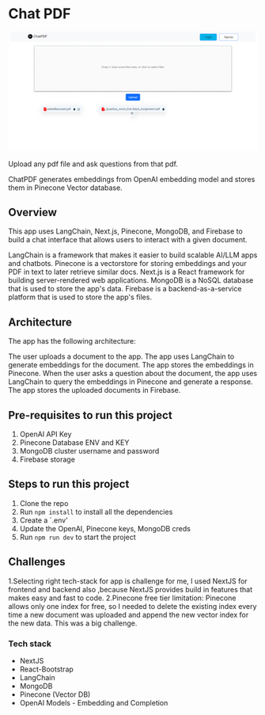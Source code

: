# Chat PDF

<p align="center">
  <img src="public/chatpdfDemo.png" alt="demo" />
</p

Upload any pdf file and ask questions from that pdf. 

ChatPDF generates embeddings from OpenAI embedding model and stores them in Pinecone Vector database. 

## Overview
   This app uses LangChain, Next.js, Pinecone, MongoDB, and Firebase to build a chat interface that allows users to interact with a given document.

  LangChain is a framework that makes it easier to build scalable AI/LLM apps and chatbots.
  Pinecone is a vectorstore for storing embeddings and your PDF in text to later retrieve similar docs.
  Next.js is a React framework for building server-rendered web applications.
  MongoDB is a NoSQL database that is used to store the app's data.
  Firebase is a backend-as-a-service platform that is used to store the app's files.

## Architecture
   The app has the following architecture:

  The user uploads a document to the app.
  The app uses LangChain to generate embeddings for the document.
  The app stores the embeddings in Pinecone.
  When the user asks a question about the document, the app uses LangChain to query the embeddings in Pinecone and generate a response.
  The app stores the uploaded documents in Firebase.

## Pre-requisites to run this project

1. OpenAI API Key
2. Pinecone Database ENV and KEY
3. MongoDB cluster username and password
4. Firebase storage

## Steps to run this project

1. Clone the repo
2. Run `npm install` to install all the dependencies
3. Create a `.env'
4. Update the OpenAI, Pinecone keys, MongoDB creds 
5. Run `npm run dev` to start the project

## Challenges

 1.Selecting right tech-stack for app is challenge for me, I used NextJS for frontend and backend also ,because NextJS provides build in features that makes easy and fast to code.
 2.Pinecone free tier limitation: Pinecone allows only one index for free, so I needed to delete the existing index every time a new document was uploaded and append the new vector index for the new data. This was a big challenge.

### Tech stack

- NextJS
- React-Bootstrap
- LangChain
- MongoDB
- Pinecone (Vector DB)
- OpenAI Models - Embedding and Completion

